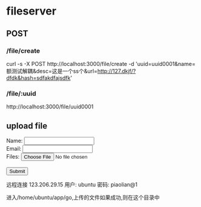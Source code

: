 # fileserver

## POST

### /file/create

curl -s -X POST http://localhost:3000/file/create -d 'uuid=uuid0001&name=额测试解耦&desc=这是一个ss个&url=http://127.dkjf/?dfdk&hash=sdfakdfajsdfk'

### /file/:uuid

http://localhost:3000/file/uuid0001

## upload file

<form action="http://123.206.29.15:3000/upload" method="post" enctype="multipart/form-data">
    Name: <input type="text" name="name"><br>
    Email: <input type="email" name="email"><br>
    Files: <input type="file" name="file"><br><br>
    <input type="submit" value="Submit">
</form>

远程连接 123.206.29.15 用户: ubuntu 密码: piaolian@1

进入/home/ubuntu/app/go,上传的文件如果成功,则在这个目录中